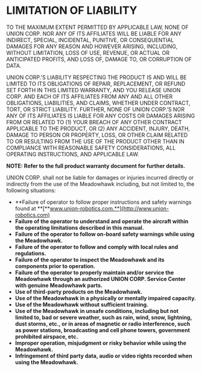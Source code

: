 # LIMITATION OF LIABILITY



TO THE MAXIMUM EXTENT PERMITTED BY APPLICABLE LAW, NONE OF UNION CORP. NOR ANY OF ITS AFFILIATES WILL BE LIABLE FOR ANY INDIRECT, SPECIAL, INCIDENTAL, PUNITIVE, OR CONSEQUENTIAL DAMAGES FOR ANY REASON AND HOWEVER ARISING, INCLUDING, WITHOUT LIMITATION, LOSS OF USE, REVENUE, OR ACTUAL OR ANTICIPATED PROFITS, AND LOSS OF, DAMAGE TO, OR CORRUPTION OF DATA.

UNION CORP.’S LIABILITY RESPECTING THE PRODUCT IS AND WILL BE LIMITED TO ITS OBLIGATIONS OF REPAIR, REPLACEMENT, OR REFUND SET FORTH IN THIS LIMITED WARRANTY, AND YOU RELEASE UNION CORP. AND EACH OF ITS AFFILIATES FROM ANY AND ALL OTHER OBLIGATIONS, LIABILITIES, AND CLAIMS, WHETHER UNDER CONTRACT, TORT, OR STRICT LIABILITY.  FURTHER, NONE OF UNION CORP.’S NOR ANY OF ITS AFFILIATES IS LIABLE FOR ANY COSTS OR DAMAGES ARISING FROM OR RELATED TO (1) YOUR BREACH OF ANY OTHER CONTRACT APPLICABLE TO THE PRODUCT, OR (2) ANY ACCIDENT, INJURY, DEATH, DAMAGE TO PERSON OR PROPERTY, LOSS, OR OTHER CLAIM RELATED TO OR RESULTING FROM THE USE OF THE PRODUCT OTHER THAN IN COMPLIANCE WITH REASONABLE SAFETY CONSIDERATIONS, ALL OPERATING INSTRUCTIONS, AND APPLICABLE LAW.

**NOTE: Refer to the full product warranty document for further details.**

UNION CORP. shall not be liable for damages or injuries incurred directly or indirectly from the use of the Meadowhawk including, but not limited to, the following situations:

* **Failure of operator to follow proper instructions and safety warnings found at **[**www.union-robotics.com.**](http://www.union-robotics.com)
* **Failure of the operator to understand and operate the aircraft within the operating limitations described in this manual.**
* **Failure of the operator to follow on-board safety warnings while using the Meadowhawk.**
* **Failure of the operator to follow and comply with local rules and regulations.**
* **Failure of the operator to inspect the Meadowhawk and its components prior to operation.**
* **Failure of the operator to properly maintain and/or service the Meadowhawk through an authorized UNION CORP. Service Center with genuine Meadowhawk parts.**
* **Use of third-party products on the Meadowhawk.**
* **Use of the Meadowhawk in a physically or mentally impaired capacity.**
* **Use of the Meadowhawk without sufficient training.**
* **Use of the Meadowhawk in unsafe conditions, including but not limited to, bad or severe weather, such as rain, wind, snow, lightning, dust storms, etc., or in areas of magnetic or radio interference, such as power stations, broadcasting and cell phone towers, government prohibited airspace, etc.**
* **Improper operation, misjudgment or risky behavior while using the Meadowhawk.**
* **Infringement of third party data, audio or video rights recorded when using the Meadowhawk.**
